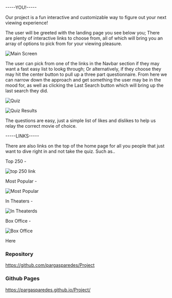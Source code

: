 
-----YOU!-----

Our project is a fun interactive and customizable way to figure out your next viewing experience!

The user will be greeted with the landing page you see below you; There are plenty of interactive links to choose from, all of which will bring you an array of options to pick from for your viewing pleasure.

![Main Screen](./assets/screenshot1.png)

The user can pick from one of the links in the Navbar section if they may want a fast easy list to lookg through; Or alternatively, if they choose they may hit the center button to pull up a three part questionnaire. From here we can narrow down the approach and get something the user may be in the mood for, as well as clicking the Last Search button which will bring up the last search they did.

![Quiz](./assets/screenshot2.png)

![Quiz Results](./assets/screenshot3.png)

The questions are easy, just a simple list of likes and dislikes to help us relay the correct movie of choice.

-----LINKS-----

There are also links on the top of the home page for all you people that just want to dive right in and not take the quiz. Such as..

Top 250 -

![top 250 link](./assets/screenshot6.png)

Most Popular -

![Most Popular](./assets/screenshot5.png)

In Theaters -

![In Theaterds](./assets/screenshot4.png)

Box Office -

![Box Office](./assets/screenshot7.png)

Here

### Repository 
https://github.com/pargasparedes/Project

### Github Pages
https://pargasparedes.github.io/Project/ 

